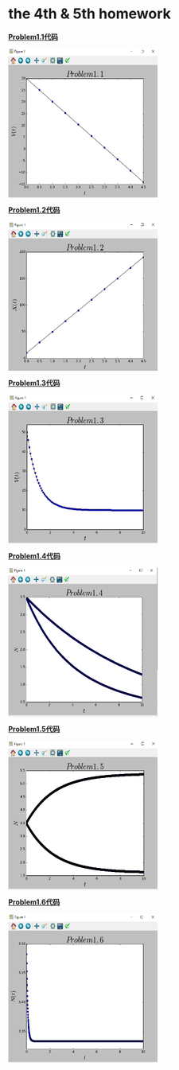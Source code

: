 
# the 4th & 5th homework

[**Problem1.1代码**](code/problem1.1.py)

<img src="img/1.png" width = "300" height = "300" alt="Problem1.1" align=center />

[**Problem1.2代码**](code/problem1.2.py)

<img src="img/2.png" width = "300" height = "300" alt="Problem1.2" align=center />

[**Problem1.3代码**](code/problem1.3.py)

<img src="img/3.png" width = "300" height = "300" alt="Problem1.3" align=center />

[**Problem1.4代码**](code/problem1.4.py)

<img src="img/4.png" width = "300" height = "300" alt="Problem1.4" align=center />

[**Problem1.5代码**](code/problem1.5.py)

<img src="img/5.png" width = "300" height = "300" alt="Problem1.5" align=center />

[**Problem1.6代码**](code/problem1.6.py)

<img src="img/6.png" width = "300" height = "300" alt="Problem1.6" align=center />




